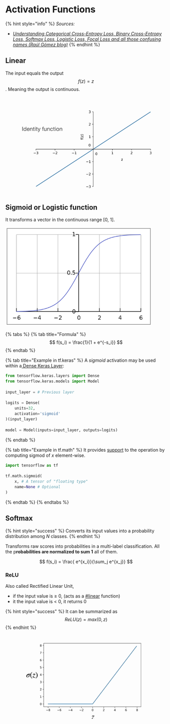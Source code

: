 # Activation Functions

{% hint style="info" %}
_Sources:_

* [_Understanding Categorical Cross-Entropy Loss, Binary Cross-Entropy Loss, Softmax Loss, Logistic Loss, Focal Loss and all those confusing names (Raúl Gómez blog)_](https://gombru.github.io/2018/05/23/cross_entropy_loss/)
{% endhint %}

## Linear

The input equals the output $$f(z)  = z$$. Meaning the output is continuous.

<figure><img src="../../.gitbook/assets/image (128).png" alt=""><figcaption></figcaption></figure>

## Sigmoid or Logistic function

It transforms a vector in the continuous range \[0, 1].

![](<../../.gitbook/assets/image (89).png>)

{% tabs %}
{% tab title="Formula" %}
$$
f(s_i) = \frac{1}{1 + e^{-s_i}}
$$
{% endtab %}

{% tab title="Example in tf.keras" %}
A _sigmoid_ activation may be used within a[ Dense Keras Layer](https://www.tensorflow.org/versions/r2.0/api_docs/python/tf/keras/layers/Dense?hl=en):

```python
from tensorflow.keras.layers import Dense
from tensorflow.keras.models import Model

input_layer = # Previous layer

logits = Dense(
    units=32,
    activation='sigmoid'
)(input_layer)

model = Model(inputs=input_layer, outputs=logits)
```
{% endtab %}

{% tab title="Example in tf.math" %}
It provides [support](https://www.tensorflow.org/versions/r2.0/api_docs/python/tf/math/sigmoid?hl=en) to the operation by computing sigmod of _x_ element-wise.

```python
import tensorflow as tf

tf.math.sigmoid(
    x, # A tensor of "floating type"
    name=None # Optional
)
```
{% endtab %}
{% endtabs %}

## Softmax

{% hint style="success" %}
Converts its input values into a probability distribution among _N_ classes.
{% endhint %}

Transforms raw scores into probabilities in a multi-label classification. All the p**robabilities are normalized to sum 1** all of them.&#x20;

$$
f(s_i) = \frac{ e^{x_i}}{\sum_j e^{x_j}}
$$

### ReLU

Also called Rectified Linear Unit,

* if the input value is ≥ 0, (acts as a [#linear](activation-functions.md#linear "mention") function)
* it the input value is < 0, it returns 0

{% hint style="success" %}
It can be summarized as $$ReLU(z) = max(0, z)$$
{% endhint %}

<figure><img src="../../.gitbook/assets/image (136).png" alt=""><figcaption></figcaption></figure>
